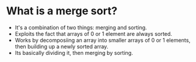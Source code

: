 # What is a merge sort?

- It's a combination of two things: merging and sorting.
- Exploits the fact that arrays of 0 or 1 element are always sorted.
- Works by decomposiing an array into smaller arrays of 0 or 1 elements, then building up a newly sorted array.
- Its basically dividing it, then merging by sorting.
